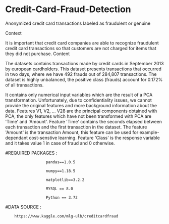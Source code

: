 # Credit-Card-Fraud-Detection

Anonymized credit card transactions labeled as fraudulent or genuine

Context

It is important that credit card companies are able to recognize fraudulent credit card transactions so that customers are not charged for items that they did not purchase.
Content

The datasets contains transactions made by credit cards in September 2013 by european cardholders.
This dataset presents transactions that occurred in two days, where we have 492 frauds out of 284,807 transactions. The dataset is highly unbalanced, the positive class (frauds) account for 0.172% of all transactions.

It contains only numerical input variables which are the result of a PCA transformation. Unfortunately, due to confidentiality issues, we cannot provide the original features and more background information about the data. Features V1, V2, … V28 are the principal components obtained with PCA, the only features which have not been transformed with PCA are 'Time' and 'Amount'. Feature 'Time' contains the seconds elapsed between each transaction and the first transaction in the dataset. The feature 'Amount' is the transaction Amount, this feature can be used for example-dependant cost-senstive learning. Feature 'Class' is the response variable and it takes value 1 in case of fraud and 0 otherwise. 


#REQUIRED PACKAGES :

                      pandas==1.0.5
                      
                      numpy==1.18.5
                      
                      matplotlib==3.2.2
                      
                      MYSQL == 8.0
                      
                      Python == 3.72
  
  
 #DATA SOURCE :
 
        https://www.kaggle.com/mlg-ulb/creditcardfraud
